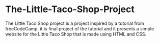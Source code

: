 # The-Little-Taco-Shop-Project
The Little Taco Shop project is a project inspired by a tutorial from freeCodeCamp. it is final project of the tutorial and it presents a simple website for the Little Taco Shop that is made using HTML and CSS.
